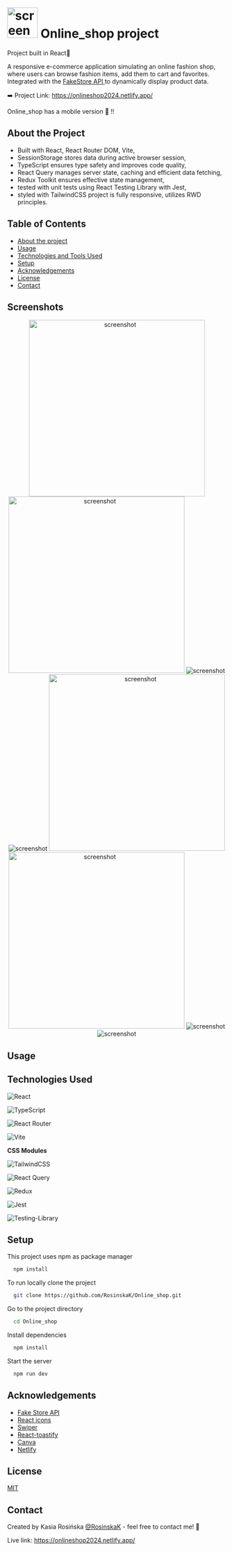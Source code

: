 # <img src='./public/Online_ShopLogo.png' alt="screenshot" width="70" height="auto" /> Online_shop project

Project built in React💙

A responsive e-commerce application simulating an online fashion shop, where users can browse fashion items, add them to cart and favorites. Integrated with the <a href="https://fakestoreapi.com/docs" target="_blank" rel="noreferrer" rel="noopener"> FakeStore API </a> to dynamically display product data.


➡️ Project Link: https://onlineshop2024.netlify.app/

Online_shop has a mobile version 📱 !!


## About the Project

- Built with React, React Router DOM, Vite,
- SessionStorage stores data during active browser session,
- TypeScript ensures type safety and improves code quality,
- React Query manages server state, caching and efficient data fetching,
- Redux Toolkit ensures effective state management,
- tested with unit tests using React Testing Library with Jest,
- styled with TailwindCSS project is fully responsive, utilizes RWD principles.


## Table of Contents
- [About the project](#about-the-project)
- [Usage](#usage)
- [Technologies and Tools Used](#technologies-and-tools-used)
- [Setup](#setup)
- [Acknowledgements](#acknowledgements)
- [License](#license)
- [Contact](#contact)


## Screenshots

<div align="center"> 
  <img src="./public/os-fullPage.png" alt="screenshot" width="405" height="auto"/>
  <img src="./public/os-category.png" alt="screenshot" width="405" height="auto"/>
  <img src="./public/os-menu.png" alt="screenshot" />
  <img src="./public/os-swiper.png" alt="screenshot" />
  <img src="./public/os-product.png" alt="screenshot" width="405" height="auto"/>
  <img src="./public/os-cart.png" alt="screenshot" width="405" height="auto"/>
  <img src='./public/os-mobile-2.png' alt="screenshot" />
  <img src="./public/os-mobile-1.png" alt="screenshot" />
</div>


## Usage



## Technologies Used

![React](https://img.shields.io/badge/react-%2320232a.svg?style=for-the-badge&logo=react&logoColor=%2361DAFB)

![TypeScript](https://img.shields.io/badge/typescript-%23007ACC.svg?style=for-the-badge&logo=typescript&logoColor=white)

![React Router](https://img.shields.io/badge/React_Router-CA4245?style=for-the-badge&logo=react-router&logoColor=white)

![Vite](https://img.shields.io/badge/vite-%23646CFF.svg?style=for-the-badge&logo=vite&logoColor=white)

**CSS Modules**

![TailwindCSS](https://img.shields.io/badge/tailwindcss-%2338B2AC.svg?style=for-the-badge&logo=tailwind-css&logoColor=white)

![React Query](https://img.shields.io/badge/-React%20Query-FF4154?style=for-the-badge&logo=react%20query&logoColor=white)

![Redux](https://img.shields.io/badge/redux-%23593d88.svg?style=for-the-badge&logo=redux&logoColor=white)

![Jest](https://img.shields.io/badge/-jest-%23C21325?style=for-the-badge&logo=jest&logoColor=white)

![Testing-Library](https://img.shields.io/badge/-TestingLibrary-%23E33332?style=for-the-badge&logo=testing-library&logoColor=white)


## Setup

This project uses npm as package manager

```bash
  npm install
```
To run locally
clone the project

```bash
  git clone https://github.com/RosinskaK/Online_shop.git
```

Go to the project directory

```bash
  cd Online_shop
```

Install dependencies

```bash
  npm install
```

Start the server

```bash
  npm run dev
```


## Acknowledgements

- [Fake Store API](https://fakestoreapi.com/docs)
- [React icons](https://react-icons.github.io/react-icons/)
- [Swiper](https://swiperjs.com/get-started)
- [React-toastify](https://fkhadra.github.io/react-toastify/introduction)
- [Canva](https://www.canva.com/)
- [Netlify](https://www.netlify.com/)


## License

[MIT](https://choosealicense.com/licenses/mit/)


## Contact

Created by Kasia Rosińska [@RosinskaK](https://www.linkedin.com/in/katarzyna-rosinska/) - feel free to contact me! 👋

Live link: https://onlineshop2024.netlify.app/